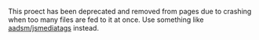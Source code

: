 This proect has been deprecated and removed from pages due to crashing when too many files are fed to it at once. Use something like <a href="https://github.com/aadsm/jsmediatags">aadsm/jsmediatags</a> instead.
